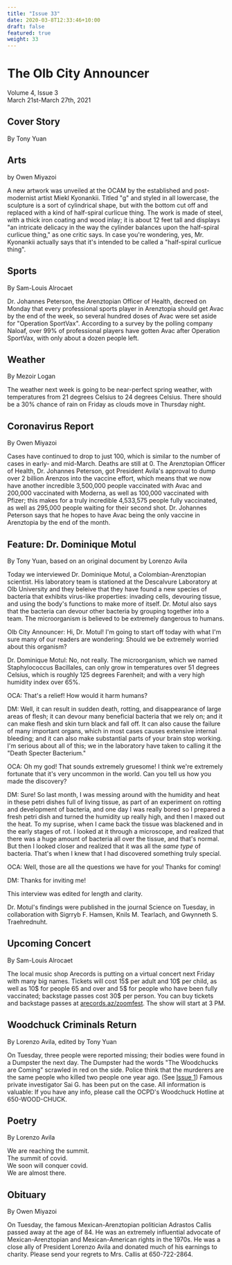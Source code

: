```yaml
---
title: "Issue 33"
date: 2020-03-8T12:33:46+10:00
draft: false
featured: true
weight: 33
---
```


# The Olb City Announcer    
Volume 4, Issue 3    
March 21st-March 27th, 2021    

## Cover Story
By Tony Yuan



## Arts
by Owen Miyazoi

A new artwork was unveiled at the OCAM by the established and post-modernist artist Miekl Kyonankii. Titled "g" and styled in all lowercase, the sculpture is a sort of cylindrical shape, but with the bottom cut off and replaced with a kind of half-spiral curlicue thing. The work is made of steel, with a thick iron coating and wood inlay; it is about 12 feet tall and displays "an intricate delicacy in the way the cylinder balances upon the half-spiral curlicue thing," as one critic says. In case you're wondering, yes, Mr. Kyonankii actually says that it's intended to be called a "half-spiral curlicue thing".

## Sports
By Sam-Louis Alrocaet

Dr. Johannes Peterson, the Arenztopian Officer of Health, decreed on Monday that every professional sports player in Arenztopia should get Avac by the end of the week, so several hundred doses of Avac were set aside for "Operation SportVax". According to a survey by the polling company Naloaf, over 99% of professional players have gotten Avac after Operation SportVax, with only about a dozen people left.

## Weather
By Mezoir Logan

The weather next week is going to be near-perfect spring weather, with temperatures from 21 degrees Celsius to 24 degrees Celsius. There should be a 30% chance of rain on Friday as clouds move in Thursday night.

## Coronavirus Report
By Owen Miyazoi

Cases have continued to drop to just 100, which is similar to the number of cases in early- and mid-March. Deaths are still at 0. The Arenztopian Officer of Health, Dr. Johannes Peterson, got President Avila's approval to dump over 2 billion Arenzos into the vaccine effort, which means that we now have another incredible 3,500,000 people vaccinated with Avac and 200,000 vaccinated with Moderna, as well as 100,000 vaccinated with Pfizer; this makes for a truly incredible 4,533,575 people fully vaccinated, as well as 295,000 people waiting for their second shot. Dr. Johannes Peterson says that he hopes to have Avac being the only vaccine in Arenztopia by the end of the month.

## Feature: Dr. Dominique Motul
By Tony Yuan, based on an original document by Lorenzo Avila

Today we interviewed Dr. Dominique Motul, a Colombian-Arenztopian scientist. His laboratory team is stationed at the Descalvure Laboratory at Olb University and they beleive that they have found a new species of bacteria that exhibits virus-like properties: invading cells, devouring tissue, and using the body's functions to make more of itself. Dr. Motul also says that the bacteria can devour other bacteria by grouping together into a team. The microorganism is believed to be extremely dangerous to humans.

Olb City Announcer: Hi, Dr. Motul! I'm going to start off today with what I'm sure many of our readers are wondering: Should we be extremely worried about this organism?

Dr. Dominique Motul: No, not really. The microorganism, which we named Staphylococcus Bacillales, can only grow in temperatures over 51 degrees Celsius, which is roughly 125 degrees Farenheit; and with a very high humidity index over 65%. 

OCA: That's a relief! How would it harm humans?

DM: Well, it can result in sudden death, rotting, and disappearance of large areas of flesh; it can devour many beneficial bacteria that we rely on; and it can make flesh and skin turn black and fall off. It can also cause the failure of many important organs, which in most cases causes extensive internal bleeding; and it can also make substantial parts of your brain stop working. I'm serious about all of this; we in the laboratory have taken to calling it the "Death Specter Bacterium."

OCA: Oh my god! That sounds extremely gruesome! I think we're extremely fortunate that it's very uncommon in the world. Can you tell us how you made the discovery?

DM: Sure! So last month, I was messing around with the humidity and heat in these petri dishes full of living tissue, as part of an experiment on rotting and development of bacteria, and one day I was really bored so I prepared a fresh petri dish and turned the humidity up really high, and then I maxed out the heat. To my suprise, when I came back the tissue was blackened and in the early stages of rot. I looked at it through a microscope, and realized that there was a huge amount of bacteria all over the tissue, and that's normal. But then I looked closer and realized that it was all the _same type_ of bacteria. That's when I knew that I had discovered something truly special.

OCA: Well, those are all the questions we have for you! Thanks for coming!

DM: Thanks for inviting me!

This interview was edited for length and clarity.

Dr. Motul's findings were published in the journal Science on Tuesday, in collaboration with Sigrryb F. Hamsen, Knils M. Tearlach, and Gwynneth S. Traehrednuht.

## Upcoming Concert
By Sam-Louis Alrocaet

The local music shop Arecords is putting on a virtual concert next Friday with many big names. Tickets will cost 15$ per adult and 10$ per child, as well as 10$ for people 65 and over and 5$ for people who have been fully vaccinated; backstage passes cost 30$ per person. You can buy tickets and backstage passes at [arecords.az/zoomfest](https://sites.google.com/stu.austinisd.org/placeholder-site/home). The show will start at 3 PM.

## Woodchuck Criminals Return
By Lorenzo Avila, edited by Tony Yuan

On Tuesday, three people were reported missing; their bodies were found in a Dumpster the next day. The Dumpster had the words "The Woodchucks are Coming" scrawled in red on the side. Police think that the murderers are the same people who killed two people one year ago. (See [Issue 1](https://www.arenztopia.com/news/issue-1/)) Famous private investigator Sai G. has been put on the case. All information is valuable: If you have any info, please call the OCPD's Woodchuck Hotline at 650-WOOD-CHUCK.

## Poetry
By Lorenzo Avila

We are reaching the summit.    
The summit of covid.    
We soon will conquer covid.    
We are almost there.    

## Obituary
By Owen Miyazoi

On Tuesday, the famous Mexican-Arenztopian politician Adrastos Callis passed away at the age of 84. He was an extremely influential advocate of Mexican-Arenztopian and Mexican-American rights in the 1970s. He was a close ally of President Lorenzo Avila and donated much of his earnings to charity. Please send your regrets to Mrs. Callis at 650-722-2864.
